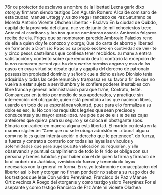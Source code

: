 76r
de protector de esclavos
a nombre de la libertad
Leona garlo
dixo otorguy firmaron siendo testigos
Don Agustin Romero Al
calde comisario de esta ciudad,
Manuel Ortegg y Xsidro Pega
Francisco de Paz
Saturnino de Moreda
Antonio Vicente Olachea
Libertad - Esclavo
En la ciudad de Quibdo, capital de la provincia del citara, nue
ve de junio de mil ochocientos trece. Ante mi el escribano y los
tras que se nombraron casario Ambrosio folgares recibe de ella.
Frigos que se nombraron parecido Ambrosio Palacios reino de ella a quien doy fe conozco y otorga; Que do carta de aborro y libertad en formando a Diomisio Palacios su propio esclavo en cautividad de ven- te y cinco pesos castellanos que confiesa tener recibidos.
su mano a entera satisfacción y contento sobre que remunio deu lo contrario la excepcion de la non numerata pecuni que ha de suscribo termino engano y mas de los casos en cuya virtud se desate quita y agapita del derecho de patronato possession propiedad
dominio y señorío que a dicho eslavo Dionisio tenía adquirida y todas las cede renuncia y traspassa en su favor a fin de que no vuelva a estar sujeto a servidumbre y le confiere poderes inestables con libre franca y general administración para que trañe,
Contrato, testé. Comparezca en juricio por medio de sus apoderados, y practique sin intervención del otorgante, quien está permitido a los que nacieron libres, usando en todo de su espontánea voluntad, pues para ello formaliza a su dolor es eso, lu
No con los requisitos legales que sean precisos y conducentes y su mayor estabilidad. Me pide que de ella le de las cajas anteriores que quiera para su seguro y se coloca el obstagante apos. Elmaría contradieci en manera alguna esta libertad.
El marido contesta en la manera siguiente: "Cree que no se le otorga admisión en tribunal alguno como no lo es quien intenta acción o derecho que le pertenece".
do fuerza, a fuerza y contrato a contrario con todas las leyes las vinculos y solemnidades que para superpuesta validación se requerían. y alla observancia y puntual cumplimiento de todo lo fe rido se obliga con sus persona y bienes habidos y por haber con el de quien la firma y firmado de le
el poderio de Justicias, evmision de fuerza y tenencia de leyes necesarias con la general en forma. En suyo testimonio y conaceptacion del libertor asi lo ken y otorgan no firman por decir no saber a su ruego dos de los testigos que lebe
Con ysidro Pereyánez, Francisco de Paz y Manuel Ortiz vecinos
A Roego del otorgante y como testigo ysidro Pereyánez
Por el aseptante y como testigo Francisco de Paz
Ante mi vicente Olachea